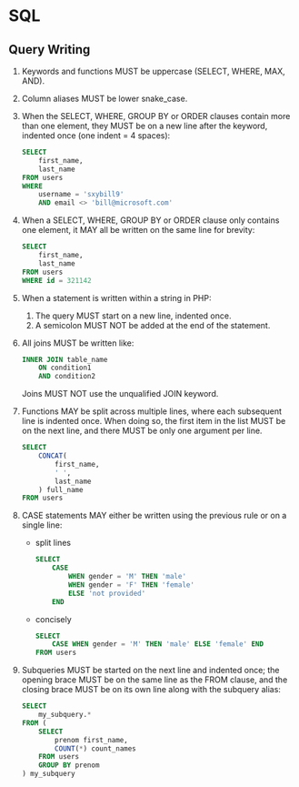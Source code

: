 # SQL

## Query Writing

1. Keywords and functions MUST be uppercase (SELECT, WHERE, MAX, AND).
1. Column aliases MUST be lower snake_case.
1. When the SELECT, WHERE, GROUP BY or ORDER clauses contain more than one element, they MUST be on a new line after
   the keyword, indented once (one indent = 4 spaces):

    ```SQL
    SELECT
        first_name,
        last_name
    FROM users
    WHERE
        username = 'sxybill9'
        AND email <> 'bill@microsoft.com'
    ```

1. When a SELECT, WHERE, GROUP BY or ORDER clause only contains one element, it MAY all be written on the same line for brevity:

    ```SQL
    SELECT
        first_name,
        last_name
    FROM users
    WHERE id = 321142
    ```

1. When a statement is written within a string in PHP:
    1. The query MUST start on a new line, indented once.
    1. A semicolon MUST NOT be added at the end of the statement.
1. All joins MUST be written like:

    ```SQL
    INNER JOIN table_name
        ON condition1
        AND condition2
    ```

    Joins MUST NOT use the unqualified JOIN keyword.

1. Functions MAY be split across multiple lines, where each subsequent line is indented once. When doing so, the first
   item in the list MUST be on the next line, and there MUST be only one argument per line.

    ```SQL
    SELECT
        CONCAT(
            first_name,
            ' ',
            last_name
        ) full_name
    FROM users
    ```

1. CASE statements MAY either be written using the previous rule or on a single line:
    - split lines

        ```SQL
        SELECT
            CASE
                WHEN gender = 'M' THEN 'male'
                WHEN gender = 'F' THEN 'female'
                ELSE 'not provided'
            END
        ```

    - concisely

        ```SQL
        SELECT
            CASE WHEN gender = 'M' THEN 'male' ELSE 'female' END
        FROM users
        ```

1. Subqueries MUST be started on the next line and indented once; the opening brace MUST be on the same line as the
   FROM clause, and the closing brace MUST be on its own line along with the subquery alias:

    ```SQL
    SELECT
        my_subquery.*
    FROM (
        SELECT
            prenom first_name,
            COUNT(*) count_names
        FROM users
        GROUP BY prenom
    ) my_subquery
    ```
